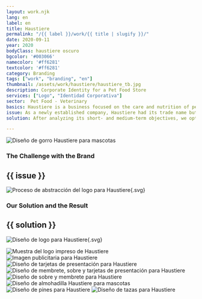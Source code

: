 ```yaml
---
layout: work.njk 
lang: en
label: en
title: Haustiere
permalink: "/{{ label }}/work/{{ title | slugify }}/"
date: 2020-09-11
year: 2020
bodyClass: haustiere oscuro
bgcolor: '#003066'
namecolor: '#ff6281'
textcolor: '#ff6281'
category: Branding
tags: ["work", "branding", "en"]
thumbnail: /assets/work/haustiere/haustiere_tb.jpg
description: Corporate Identity for a Pet Food Store
services: ["Logo", "Identidad Corporativa"]
sector:  Pet Food - Veterinary
basics: Haustiere is a business focused on the care and nutrition of pets, particularly dogs and cats. It specializes in selling food products from the most recognized pet brands while promoting pet care and health.
issue: As a newly established company, Haustiere had its trade name but lacked a defined logo and identity. Additionally, it did not have a marketing strategy to determine the tools and channels for promoting the business and its products.
solution: After analyzing its short- and medium-term objectives, we opted for a brand image with a broad and general focus, not limited to a specific service but instead centered on a feeling. We identified the core value consistently present in everything Haustiere promotes - love and care for animals. Using this as a foundation, we incorporated the universal symbol of love, the heart, and designed a graphic element that subtly depicts the face of a pet without specifying whether it’s a dog or a cat. We then selected a readable, soft-font typeface that complements the logo, projecting a friendly and caring brand personality. Once the logo was finalized, we expanded the brand’s identity by developing graphic applications and promotional items to communicate Haustiere’s values and reach.

---
```


![Diseño de gorro Haustiere para mascotas](/assets/work/haustiere/hasutiere_gorro.jpg)

<div class="column__2">
    <div class="col__left">
        <h3>The Challenge with the Brand</h3>
    </div>
    <div class="col__right">
        <h2>{{ issue }}</h2>
    </div>
</div>

![Proceso de abstracción del logo para Haustiere](/assets/work/haustiere/haustiere_logo_proceso.svg){.svg}

<div class="column__2 work__column__2">
    <div class="col__left">
        <h3>Our Solution and the Result</h3>
    </div>
    <div class="col__right">
        <h2>{{ solution }}</h2>
    </div>
</div>

![Diseño de logo para Haustiere](/assets/work/haustiere/haustiere_logo.svg){.svg}

![Muestra del logo impreso de Haustiere](/assets/work/haustiere/hasutiere_logo_impreso.jpg)
![Imagen publicitaria para Haustiere](/assets/work/haustiere/hasutiere_limpieza.jpg)
![Diseño de tarjetas de presentación para Haustiere](/assets/work/haustiere/hasutiere_tarjetas.jpg)
![Diseño de membrete, sobre y tarjetas de presentación para Haustiere](/assets/work/haustiere/hasutiere_membrete_sobres_tarjetas.jpg)
![Diseño de sobre y membrete para Haustiere](/assets/work/haustiere/hasutiere_membrete_sobra.jpg)
![Diseño de almohadilla Haustiere para mascotas](/assets/work/haustiere/hasutiere_almohadilla.jpg)
![Diseño de pines para Haustiere](/assets/work/haustiere/hasutiere_pines.jpg)
![Diseño de tazas para Haustiere](/assets/work/haustiere/haustiere_taza.jpg)

